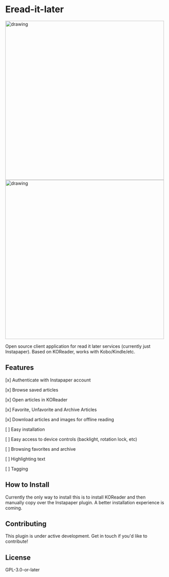 # Eread-it-later

<img src="https://github.com/user-attachments/assets/b5b5db2b-9357-4625-9b8f-fa9a692a3b7a" alt="drawing" style="width:500px;"/>
<img src="https://github.com/user-attachments/assets/f0c72004-3f0e-4984-8537-b92983d227ca" alt="drawing" style="width:500px;"/>

Open source client application for read it later services (currently just Instapaper). Based on KOReader, works with Kobo/Kindle/etc.

## Features

[x] Authenticate with Instapaper account

[x] Browse saved articles

[x] Open articles in KOReader

[x] Favorite, Unfavorite and Archive Articles

[x] Download articles and images for offline reading

[ ] Easy installation

[ ] Easy access to device controls (backlight, rotation lock, etc)

[ ] Browsing favorites and archive

[ ] Highlighting text

[ ] Tagging

## How to Install

Currently the only way to install this is to install KOReader and then manually copy over the Instapaper plugin. A better installation experience is coming.

## Contributing

This plugin is under active development. Get in touch if you'd like to contribute!

## License

GPL-3.0-or-later
